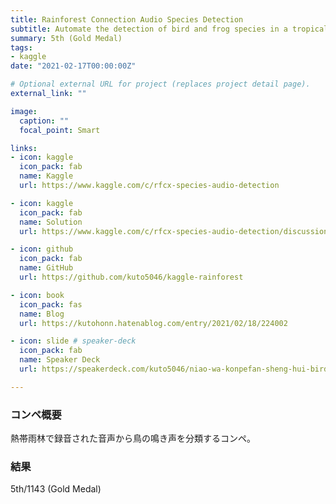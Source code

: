 ```yaml
---
title: Rainforest Connection Audio Species Detection
subtitle: Automate the detection of bird and frog species in a tropical soundscape
summary: 5th (Gold Medal)
tags:
- kaggle
date: "2021-02-17T00:00:00Z"

# Optional external URL for project (replaces project detail page).
external_link: ""

image:
  caption: ""
  focal_point: Smart

links:
- icon: kaggle
  icon_pack: fab
  name: Kaggle
  url: https://www.kaggle.com/c/rfcx-species-audio-detection

- icon: kaggle
  icon_pack: fab
  name: Solution
  url: https://www.kaggle.com/c/rfcx-species-audio-detection/discussion/220432

- icon: github
  icon_pack: fab
  name: GitHub
  url: https://github.com/kuto5046/kaggle-rainforest

- icon: book
  icon_pack: fas
  name: Blog
  url: https://kutohonn.hatenablog.com/entry/2021/02/18/224002

- icon: slide # speaker-deck
  icon_pack: fab
  name: Speaker Deck
  url: https://speakerdeck.com/kuto5046/niao-wa-konpefan-sheng-hui-birdcall-revengetimu

---
```


### コンペ概要
熱帯雨林で録音された音声から鳥の鳴き声を分類するコンペ。

### 結果
5th/1143 (Gold Medal)
<!-- ![](https://github.com/kuto5046/kaggle-indoor/blob/main/img/lb.png) -->
